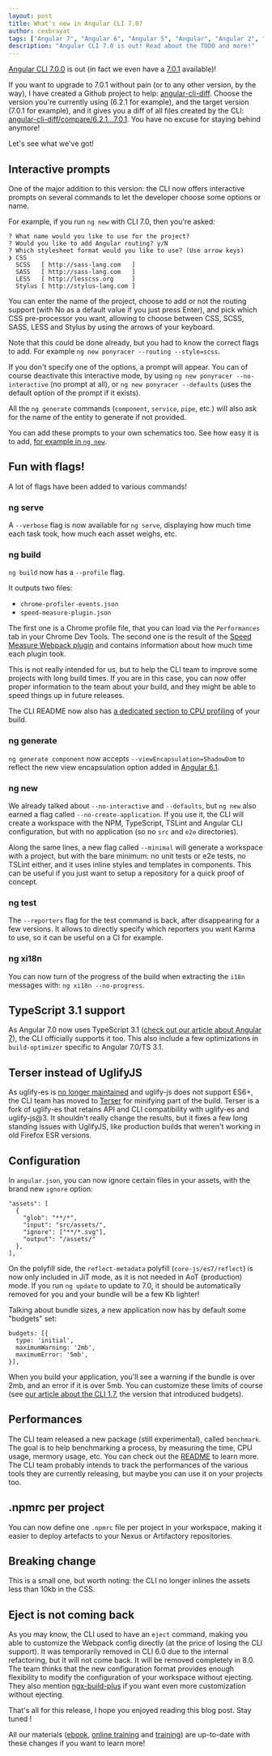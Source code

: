 ```yaml
---
layout: post
title: What's new in Angular CLI 7.0?
author: cexbrayat
tags: ["Angular 7", "Angular 6", "Angular 5", "Angular", "Angular 2", "Angular 4", "Angular CLI"]
description: "Angular CLI 7.0 is out! Read about the TODO and more!"
---
```


[Angular CLI 7.0.0](https://github.com/angular/angular-cli/releases/tag/v7.0.0) is out
(in fact we even have a [7.0.1](https://github.com/angular/angular-cli/releases/tag/v7.0.1) available)!

If you want to upgrade to 7.0.1 without pain (or to any other version, by the way), I have created a Github project to help: [angular-cli-diff](https://github.com/cexbrayat/angular-cli-diff). Choose the version you're currently using (6.2.1 for example), and the target version (7.0.1 for example), and it gives you a diff of all files created by the CLI: [angular-cli-diff/compare/6.2.1...7.0.1](https://github.com/cexbrayat/angular-cli-diff/compare/6.2.1...7.0.1). You have no excuse for staying behind anymore!

Let's see what we've got!

## Interactive prompts

One of the major addition to this version:
the CLI now offers interactive prompts on several commands
to let the developer choose some options or name.

For example, if you run `ng new` with CLI 7.0,
then you're asked:

    ? What name would you like to use for the project?
    ? Would you like to add Angular routing? y/N
    ? Which stylesheet format would you like to use? (Use arrow keys)
    ❯ CSS
      SCSS   [ http://sass-lang.com   ]
      SASS   [ http://sass-lang.com   ]
      LESS   [ http://lesscss.org     ]
      Stylus [ http://stylus-lang.com ]

You can enter the name of the project,
choose to add or not the routing support
(with No as a default value if you just press Enter),
and pick which CSS pre-processor you want,
allowing to choose between CSS, SCSS, SASS, LESS and Stylus
by using the arrows of your keyboard.

Note that this could be done already,
but you had to know the correct flags to add.
For example `ng new ponyracer --routing --style=scss`.

If you don't specify one of the options,
a prompt will appear.
You can of course deactivate this interactive mode,
by using `ng new ponyracer --no-interactive` (no prompt at all),
or `ng new ponyracer --defaults`
(uses the default option of the prompt if it exists).

All the `ng generate` commands (`component`, `service`, `pipe`, etc.)
will also ask for the name of the entity to generate
if not provided.

You can add these prompts to your own schematics too.
See how easy it is to add,
[for example in `ng new`](https://github.com/angular/angular-cli/commit/ee7603f597dda3e9d856b7eb238731a35bf0fa35).

## Fun with flags!

A lot of flags have been added to various commands!

### ng serve

A `--verbose` flag is now available for `ng serve`,
displaying how much time each task took,
how much each asset weighs, etc.

### ng build

`ng build` now has a `--profile` flag.

It outputs two files:

- `chrome-profiler-events.json`
- `speed-measure-plugin.json`

The first one is a Chrome profile file,
that you can load via the `Performances` tab in your Chrome Dev Tools.
The second one is the result of the [Speed Measure Webpack plugin](https://github.com/stephencookdev/speed-measure-webpack-plugin)
and contains information about how much time each plugin took.

This is not really intended for us,
but to help the CLI team to improve some projects with long build times.
If you are in this case,
you can now offer proper information to the team about your build,
and they might be able to speed things up in future releases.

The CLI README now also has [a dedicated section to CPU profiling](https://github.com/angular/angular-cli/blob/master/packages/angular/cli/README.md#cpu-profiling) of your build.

### ng generate

`ng generate component` now accepts `--viewEncapsulation=ShadowDom`
to reflect the new view encapsulation option added in
[Angular 6.1](/2018/07/26/what-is-new-angular-6.1).

### ng new

We already talked about `--no-interactive` and `--defaults`,
but `ng new` also earned a flag called `--no-create-application`.
If you use it, the CLI will create a workspace
with the NPM, TypeScript, TSLint and Angular CLI configuration,
but with no application (so no `src` and `e2e` directories).

Along the same lines, a new flag called `--minimal`
will generate a workspace with a project,
but with the bare minimum: no unit tests or e2e tests,
no TSLint either, and it uses inline styles and templates in components.
This can be useful if you just want to setup
a repository for a quick proof of concept.

### ng test

The `--reporters` flag for the test command is back,
after disappearing for a few versions.
It allows to directly specify which reporters you want Karma to use,
so it can be useful on a CI for example.

### ng xi18n

You can now turn of the progress of the build when
extracting the `i18n` messages with: `ng xi18n --no-progress`.

## TypeScript 3.1 support

As Angular 7.0 now uses TypeScript 3.1
([check out our article about Angular 7](/2018/10/18/what-is-new-angular-7)),
the CLI officially supports it too.
This also include a few optimizations in `build-optimizer`
specific to Angular 7.0/TS 3.1.

## Terser instead of UglifyJS

As uglify-es is [no longer maintained](https://github.com/mishoo/UglifyJS2/issues/3156#issuecomment-392943058) and uglify-js does not support ES6+,
the CLI team has moved to [Terser](https://github.com/fabiosantoscode/terser)
for minifying part of the build.
Terser is a fork of uglify-es that retains API and CLI compatibility with uglify-es and uglify-js@3.
It shouldn't really change the results,
but it fixes a few long standing issues with UglifyJS,
like production builds that weren't working in old Firefox ESR versions.

## Configuration

In `angular.json`, you can now ignore certain files in your assets,
with the brand new `ignore` option:

    "assets": [
      {
        "glob": "**/*",
        "input": "src/assets/",
        "ignore": ["**/*.svg"],
        "output": "/assets/"
      },
    ],

On the polyfill side,
the `reflect-metadata` polyfill (`core-js/es7/reflect`) is now only included in JiT mode,
as it is not needed in AoT (production) mode.
If you run `ng update` to update to 7.0,
it should be automatically removed for you and
your bundle will be a few Kb lighter!

Talking about bundle sizes,
a new application now has by default some "budgets" set:

    budgets: [{
      type: 'initial',
      maximumWarning: '2mb',
      maximumError: '5mb',
    }],

When you build your application,
you'll see a warning if the bundle is over 2mb,
and an error if it is over 5mb.
You can customize these limits of course
(see [our article about the CLI 1.7](/2018/02/19/angular-cli-1.7),
the version that introduced budgets).

## Performances

The CLI team released a new package (still experimental),
called `benchmark`.
The goal is to help benchmarking a process,
by measuring the time, CPU usage, mermory usage, etc.
You can check out the [README](https://github.com/angular/angular-cli/blob/master/packages/angular_devkit/benchmark/README.md) to learn more.
The CLI team probably intends to track the performances of the various tools
they are currently releasing,
but maybe you can use it on your projects too.

## .npmrc per project

You can now define one `.npmrc` file per project in your workspace,
making it easier to deploy artefacts to your Nexus or Artifactory repositories.

## Breaking change

This is a small one, but worth noting:
the CLI no longer inlines the assets less than 10kb in the CSS.

## Eject is not coming back

As you may know, the CLI used to have an `eject` command,
making you able to customize the Webpack config directly
(at the price of losing the CLI support).
It was temporarily removed in CLI 6.0 due to the internal refactoring,
but it will not come back. It will be removed completely in 8.0.
The team thinks that the new configuration format provides enough
flexibility to modify the configuration of your workspace without ejecting.
They also mention [ngx-build-plus](https://github.com/manfredsteyer/ngx-build-plus)
if you want even more customization without ejecting.

That's all for this release, I hope you enjoyed reading this blog post.
Stay tuned !

All our materials ([ebook](https://books.ninja-squad.com/angular), [online training](https://angular-exercises.ninja-squad.com/) and [training](https://ninja-squad.com/training/angular)) are up-to-date with these changes if you want to learn more!
